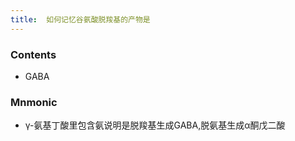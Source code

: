 ```yaml
---
title:  如何记忆谷氨酸脱羧基的产物是
--- 
```

### Contents
- GABA

### Mnmonic
- γ-氨基丁酸里包含氨说明是脱羧基生成GABA,脱氨基生成α酮戊二酸
